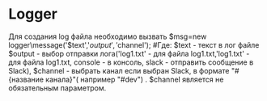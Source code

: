 # Logger
Для создания log файла необходимо вызвать $msg=new logger\message('$text','$output', '$channel');
#Где:
$text - текст в лог файле
$output - выбор отправки лога('log1.txt' - для файла log1.txt,'log1.txt' - для файла log1.txt, console - в консоль, slack - отправить сообщение в Slack), $channel - выбрать канал если выбран Slack, в формате "#{название канала}"( например "#dev")
. $channel является не обязательным параметром.